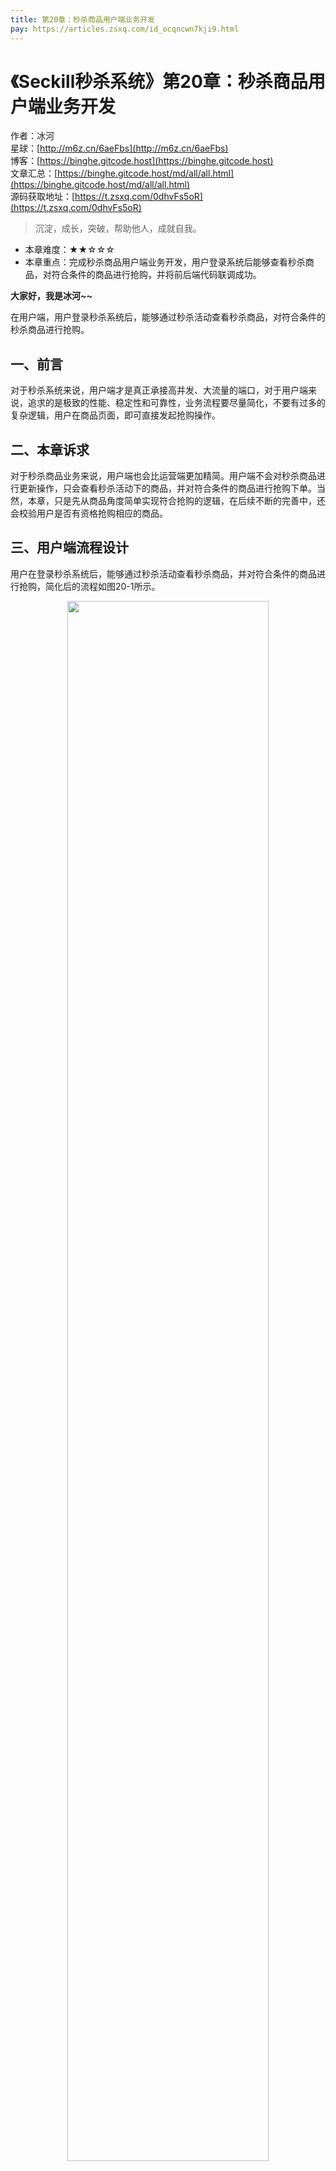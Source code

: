 ```yaml
---
title: 第20章：秒杀商品用户端业务开发
pay: https://articles.zsxq.com/id_ocqncwn7kji9.html
---
```


# 《Seckill秒杀系统》第20章：秒杀商品用户端业务开发

作者：冰河
<br/>星球：[http://m6z.cn/6aeFbs](http://m6z.cn/6aeFbs)
<br/>博客：[https://binghe.gitcode.host](https://binghe.gitcode.host)
<br/>文章汇总：[https://binghe.gitcode.host/md/all/all.html](https://binghe.gitcode.host/md/all/all.html)
<br/>源码获取地址：[https://t.zsxq.com/0dhvFs5oR](https://t.zsxq.com/0dhvFs5oR)

> 沉淀，成长，突破，帮助他人，成就自我。

* 本章难度：★★☆☆☆
* 本章重点：完成秒杀商品用户端业务开发，用户登录系统后能够查看秒杀商品，对符合条件的商品进行抢购，并将前后端代码联调成功。

**大家好，我是冰河~~**

在用户端，用户登录秒杀系统后，能够通过秒杀活动查看秒杀商品，对符合条件的秒杀商品进行抢购。

## 一、前言

对于秒杀系统来说，用户端才是真正承接高并发、大流量的端口，对于用户端来说，追求的是极致的性能、稳定性和可靠性，业务流程要尽量简化，不要有过多的复杂逻辑，用户在商品页面，即可直接发起抢购操作。

## 二、本章诉求

对于秒杀商品业务来说，用户端也会比运营端更加精简。用户端不会对秒杀商品进行更新操作，只会查看秒杀活动下的商品，并对符合条件的商品进行抢购下单。当然，本章，只是先从商品角度简单实现符合抢购的逻辑，在后续不断的完善中，还会校验用户是否有资格抢购相应的商品。

## 三、用户端流程设计

用户在登录秒杀系统后，能够通过秒杀活动查看秒杀商品，并对符合条件的商品进行抢购，简化后的流程如图20-1所示。

<div align="center">
    <img src="https://binghe.gitcode.host/images/project/seckill/scekill-2023-05-24-001.png?raw=true" width="80%">
    <br/>
</div>

可以看到，用户在抢购商品时，会对秒杀商品和秒杀活动的状态进行校验，流程如下所示。

（1）用户进入商品页面，如果商品为已发布状态，则抢购按钮置灰，不可点击，否则进入下一步。

（2）如果商品为下线状态，则抢购按钮置灰，不可点击，否则进入下一步。

（3）如果秒杀活动未开始，则提示秒杀活动未开始不能抢购，否则进入下一步。

（4）如果秒杀活动已结束，则提示秒杀活动已结束不能抢购，否则进入下一步。

（5）提交抢购的商品信息，跳转到商品下单页面。

**注意：只是站在商品的角度检验了是否符合抢购条件，在后续不断的完善中，还会实现校验用户是否具备资格进行抢购。**

## 查看完整文章

加入[冰河技术](http://m6z.cn/6aeFbs)知识星球，解锁完整技术文章与完整代码